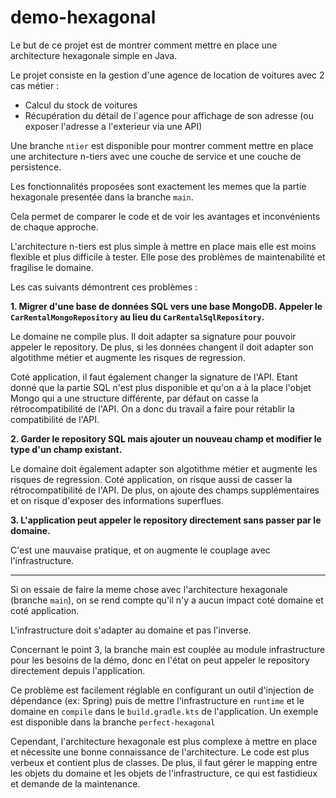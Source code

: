 # demo-hexagonal

Le but de ce projet est de montrer comment mettre en place une architecture hexagonale simple en Java.

Le projet consiste en la gestion d'une agence de location de voitures avec 2 cas métier :

- Calcul du stock de voitures
- Récupération du détail de l´agence pour affichage de son adresse (ou exposer l'adresse a l'exterieur via une API)


Une branche `ntier` est disponible pour montrer comment mettre en place une architecture n-tiers avec une couche de service et une couche de persistence.

Les fonctionnalités proposées sont exactement les memes que la partie hexagonale presentée dans la branche `main`.

Cela permet de comparer le code et de voir les avantages et inconvénients de chaque approche.

L'architecture n-tiers est plus simple à mettre en place mais elle est moins flexible et plus difficile à tester.
Elle pose des problèmes de maintenabilité et fragilise le domaine.

Les cas suivants démontrent ces problèmes :

**1. Migrer d'une base de données SQL vers une base MongoDB. Appeler le `CarRentalMongoRepository` au lieu du `CarRentalSqlRepository`.**

Le domaine ne compile plus. Il doit adapter sa signature pour pouvoir appeler le repository.
De plus, si les données changent il doit adapter son algotithme métier et augmente les risques de regression.

Coté application, il faut également changer la signature de l'API. Etant donné que la partie SQL n'est plus disponible et qu'on a à la place l'objet Mongo qui a une structure différente, par défaut on casse la rétrocompatibilité de l'API.
On a donc du travail a faire pour rétablir la compatibilité de l'API.

**2. Garder le repository SQL mais ajouter un nouveau champ et modifier le type d'un champ existant.**

Le domaine doit également adapter son algotithme métier et augmente les risques de regression.
Coté application, on risque aussi de casser la rétrocompatibilité de l'API.
De plus, on ajoute des champs supplémentaires et on risque d'exposer des informations superflues.

**3. L'application peut appeler le repository directement sans passer par le domaine.**

C'est une mauvaise pratique, et on augmente le couplage avec l'infrastructure.

----------------

Si on essaie de faire la meme chose avec l'architecture hexagonale (branche `main`), on se rend compte qu'il n'y a aucun impact coté domaine et coté application.

L'infrastructure doit s'adapter au domaine et pas l'inverse.

Concernant le point 3, la branche main est couplée au module infrastructure pour les besoins de la démo, donc en l'état on peut appeler le repository directement depuis l'application.

Ce problème est facilement réglable en configurant un outil d'injection de dépendance (ex: Spring) puis de mettre l'infrastructure en `runtime` et le domaine en `compile` dans le `build.gradle.kts` de l'application.
Un exemple est disponible dans la branche `perfect-hexagonal`


Cependant, l'architecture hexagonale est plus complexe à mettre en place et nécessite une bonne connaissance de l'architecture.
Le code est plus verbeux et contient plus de classes. De plus, il faut gérer le mapping entre les objets du domaine et les objets de l'infrastructure, ce qui est fastidieux et demande de la maintenance.

